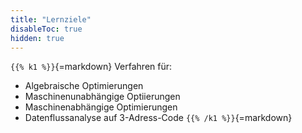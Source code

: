 ```yaml
---
title: "Lernziele"
disableToc: true
hidden: true
---
```



`{{% k1 %}}`{=markdown}
Verfahren für:
*   Algebraische Optimierungen
*   Maschinenunabhängige Optiierungen
*   Maschinenabhängige Optimierungen
*   Datenflussanalyse auf 3-Adress-Code
`{{% /k1 %}}`{=markdown}

